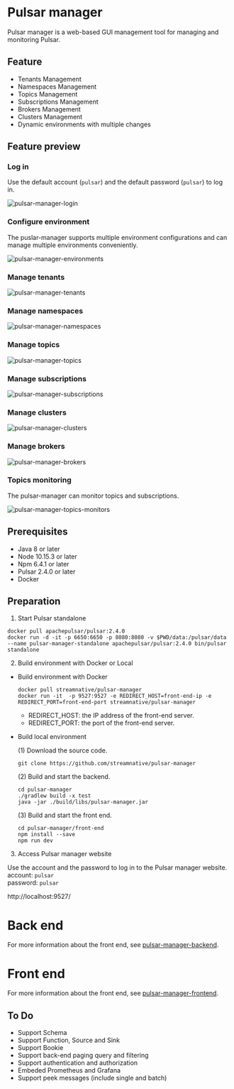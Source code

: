 # Pulsar manager

Pulsar manager is a web-based GUI management tool for managing and monitoring Pulsar.

## Feature

* Tenants Management
* Namespaces Management
* Topics Management
* Subscriptions Management
* Brokers Management
* Clusters Management
* Dynamic environments with multiple changes

## Feature preview

### Log in

Use the default account (`pulsar`) and the default password (`pulsar`) to log in.

![pulsar-manager-login](docs/img/pulsar-manager-login.gif)

### Configure environment

The puslar-manager supports multiple environment configurations and can manage multiple environments conveniently. 

![pulsar-manager-environments](docs/img/pulsar-manager-environments.gif)

### Manage tenants

![pulsar-manager-tenants](docs/img/pulsar-manager-tenants.gif)


### Manage namespaces

![pulsar-manager-namespaces](docs/img/pulsar-manager-namespaces.gif)

### Manage topics

![pulsar-manager-topics](docs/img/pulsar-manager-topics.gif)


### Manage subscriptions

![pulsar-manager-subscriptions](docs/img/pulsar-manager-subscriptions.gif)

### Manage clusters

![pulsar-manager-clusters](docs/img/pulsar-manager-clusters.gif)

### Manage brokers

![pulsar-manager-brokers](docs/img/pulsar-manager-brokers.gif)


### Topics monitoring

The pulsar-manager can monitor topics and subscriptions.

![pulsar-manager-topics-monitors](docs/img/pulsar-manager-topics-monitors.gif)


## Prerequisites
* Java 8 or later
* Node 10.15.3 or later
* Npm 6.4.1 or later
* Pulsar 2.4.0 or later
* Docker

## Preparation

1. Start Pulsar standalone

```
docker pull apachepulsar/pulsar:2.4.0
docker run -d -it -p 6650:6650 -p 8080:8080 -v $PWD/data:/pulsar/data --name pulsar-manager-standalone apachepulsar/pulsar:2.4.0 bin/pulsar standalone
```

2. Build environment with Docker or Local

  * Build environment with Docker

    ```
    docker pull streamnative/pulsar-manager
    docker run -it  -p 9527:9527 -e REDIRECT_HOST=front-end-ip -e REDIRECT_PORT=front-end-port streamnative/pulsar-manager
    ```
    * REDIRECT_HOST: the IP address of the front-end server.
    * REDIRECT_PORT: the port of the front-end server.


  * Build local environment

    (1) Download the source code.

    ```
    git clone https://github.com/streamnative/pulsar-manager
    ```

    (2) Build and start the backend.
    ```
    cd pulsar-manager
    ./gradlew build -x test
    java -jar ./build/libs/pulsar-manager.jar
    ```

    (3) Build and start the front end.

    ```
    cd pulsar-manager/front-end
    npm install --save
    npm run dev
    ```

3. Access Pulsar manager website

Use the account and the password to log in to the Pulsar manager website.  
account: `pulsar`  
password: `pulsar`  

http://localhost:9527/


# Back end

For more information about the front end, see [pulsar-manager-backend](https://github.com/tuteng/pulsar-manager/blob/feature/add-readme-for-backend-and-front-end/src/README.md).


# Front end

For more information about the front end, see [pulsar-manager-frontend](https://github.com/tuteng/pulsar-manager/tree/feature/add-readme-for-backend-and-front-end/front-end).

## To Do

* Support Schema
* Support Function, Source and Sink
* Support Bookie
* Support back-end paging query and filtering
* Support authentication and authorization
* Embeded Prometheus and Grafana
* Support peek messages (include single and batch)


